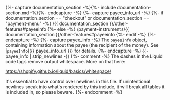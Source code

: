{%- capture documentation_section -%}{%- include documentation-section.md -%}{%- endcapture -%}
{%- capture payee_info_url -%}
   {%- if documentation_section == "checkout" or documentation_section == "payment-menu" -%}
        /{{ documentation_section }}/other-features#payeeinfo
    {%- else -%}
        /payment-instruments/{{ documentation_section }}/other-features#payeeinfo
    {%- endif -%}
{%- endcapture -%}
{%- capture payee_info -%}
    The `payeeInfo` object, containing information about the payee (the recipient of the money).
    See [`payeeInfo`]({{ payee_info_url }}) for details.
{%- endcapture -%}
{{- payee_info | strip_newlines -}}
{%- comment -%}
The dashes in the Liquid code tags remove output whitespace. More on that here:

<https://shopify.github.io/liquid/basics/whitespace/>

It's essential to have control over newlines in this file. If unintentional
newlines sneak into what's rendered by this include, it will break all tables
it is included in, so please beware.
{%- endcomment -%}
